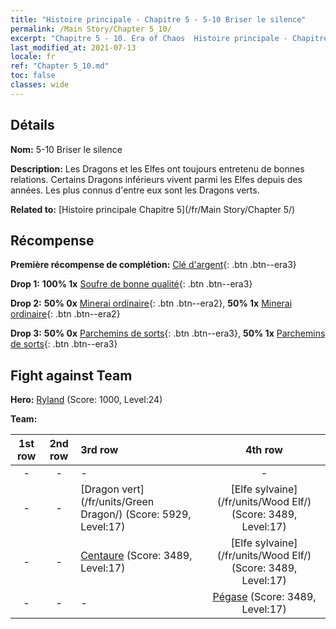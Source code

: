 ```yaml
---
title: "Histoire principale - Chapitre 5 - 5-10 Briser le silence"
permalink: /Main Story/Chapter 5_10/
excerpt: "Chapitre 5 - 10. Era of Chaos  Histoire principale - Chapitre 5_10. 5-10 Briser le silence"
last_modified_at: 2021-07-13
locale: fr
ref: "Chapter 5_10.md"
toc: false
classes: wide
---
```


## Détails

 **Nom:** 5-10 Briser le silence

 **Description:** Les Dragons et les Elfes ont toujours entretenu de bonnes relations. Certains Dragons inférieurs vivent parmi les Elfes depuis des années. Les plus connus d'entre eux sont les Dragons verts.

 **Related to:** [Histoire principale Chapitre 5](/fr/Main Story/Chapter 5/)

## Récompense

 **Première récompense de complétion:** [Clé d'argent](/ItemsFR/con_693/){: .btn .btn--era3}

 **Drop 1:** **100% 1x** [Soufre de bonne qualité](/ItemsFR/mat_15/){: .btn .btn--era3}

 **Drop 2:** **50% 0x** [Minerai ordinaire](/ItemsFR/mat_6/){: .btn .btn--era2}, **50% 1x** [Minerai ordinaire](/ItemsFR/mat_6/){: .btn .btn--era2}

 **Drop 3:** **50% 0x** [Parchemins de sorts](/ItemsFR/con_694/){: .btn .btn--era3}, **50% 1x** [Parchemins de sorts](/ItemsFR/con_694/){: .btn .btn--era3}


## Fight against Team
 **Hero:** [Ryland](/fr/heroes/Ryland/) (Score: 1000, Level:24)

 **Team:**


  | 1st row | 2nd row | 3rd row | 4th row |
  |:----:|:----:|:----|:----:|
  | - | - | - | - |
  | - | - | [Dragon vert](/fr/units/Green Dragon/) (Score: 5929, Level:17)  | [Elfe sylvaine](/fr/units/Wood Elf/) (Score: 3489, Level:17)  |
  | - | - | [Centaure](/fr/units/Centaur/) (Score: 3489, Level:17)  | [Elfe sylvaine](/fr/units/Wood Elf/) (Score: 3489, Level:17)  |
  | - | - | - | [Pégase](/fr/units/Pegasus/) (Score: 3489, Level:17)  |


